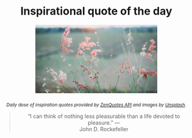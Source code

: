 
<div align="center">

# Inspirational quote of the day

<img src="./data/photo.jpeg" alt="Beautiful nature photo" width="320" height="180">

<sub><i>Daily dose of inspiration quotes provided by [ZenQuotes API](https://zenquotes.io/) and images by [Unsplash](https://unsplash.com/).</i></sub>


<blockquote>&ldquo;I can think of nothing less pleasurable than a life devoted to pleasure.&rdquo; &mdash; <footer>John D. Rockefeller</footer></blockquote>

</div>
